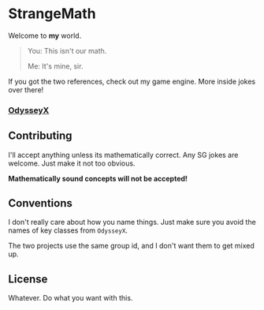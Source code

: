 # StrangeMath

Welcome to **my** world.

> You: This isn't our math.
>
> Me: It's mine, sir.

If you got the two references, check out my game engine.
More inside jokes over there!

### [OdysseyX](https://github.com/themrsung/OdysseyX)

## Contributing

I'll accept anything unless its mathematically correct.
Any SG jokes are welcome. Just make it not too obvious.

**Mathematically sound concepts will not be accepted!**

## Conventions

I don't really care about how you name things.
Just make sure you avoid the names of key classes from `OdysseyX`.

The two projects use the same group id, and I don't want them to get mixed up.

## License

Whatever. Do what you want with this.